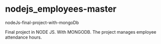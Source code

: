 # nodejs_employees-master


nodeJs-final-project-with-mongoDb


Final project in NODE JS. With MONGODB. The project manages employee attendance hours.

